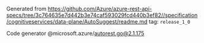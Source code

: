 Generated from https://github.com/Azure/azure-rest-api-specs/tree/3c764635e7d442b3e74caf593029fcd440b3ef82//specification/cognitiveservices/data-plane/AutoSuggest/readme.md tag: `release_1_0`

Code generator @microsoft.azure/autorest.go@2.1.175


